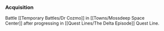 ### Acquisition
Battle [[Temporary Battles/Dr Cozmo]] in [[Towns/Mossdeep Space Center]] after progressing in [[Quest Lines/The Delta Episode]] Quest Line.